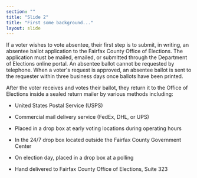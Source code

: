 ```yaml
---
section: ""
title: "Slide 2"
title: "First some background..."
layout: slide
---
```


If a voter wishes to vote absentee, their first step is to submit, in writing, an absentee ballot application to the Fairfax County Office of Elections. The application must be mailed, emailed, or submitted through the Department of Elections online portal. An absentee ballot cannot be requested by telephone. When a voter's request is approved, an absentee ballot is sent to the requester within three business days once ballots have been printed.

After the voter receives and votes their ballot, they return it to the Office of Elections inside a sealed return mailer by various methods including:

- United States Postal Service (USPS)

- Commercial mail delivery service (FedEx, DHL, or UPS)

- Placed in a drop box at early voting locations during operating hours

- In the 24/7 drop box located outside the Fairfax County Government Center

- On election day, placed in a drop box at a polling

- Hand delivered to Fairfax County Office of Elections, Suite 323